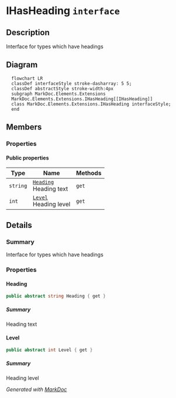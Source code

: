 # IHasHeading `interface`

## Description
Interface for types which have headings

## Diagram
```mermaid
  flowchart LR
  classDef interfaceStyle stroke-dasharray: 5 5;
  classDef abstractStyle stroke-width:4px
  subgraph MarkDoc.Elements.Extensions
  MarkDoc.Elements.Extensions.IHasHeading[[IHasHeading]]
  class MarkDoc.Elements.Extensions.IHasHeading interfaceStyle;
  end
```

## Members
### Properties
#### Public  properties
| Type | Name | Methods |
| --- | --- | --- |
| `string` | [`Heading`](markdocelementsextensions-IHasHeading.md#heading)<br>Heading text | `get` |
| `int` | [`Level`](markdocelementsextensions-IHasHeading.md#level)<br>Heading level | `get` |

## Details
### Summary
Interface for types which have headings

### Properties
#### Heading
```csharp
public abstract string Heading { get }
```
##### Summary
Heading text

#### Level
```csharp
public abstract int Level { get }
```
##### Summary
Heading level

*Generated with* [*MarkDoc*](https://github.com/hailstorm75/MarkDoc.Core)
